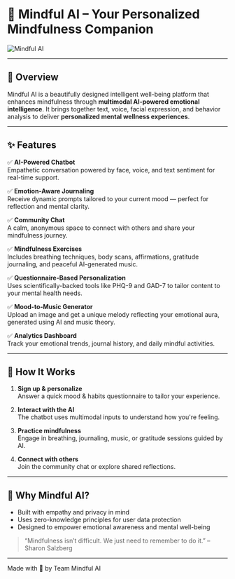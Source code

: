 # 🌿 Mindful AI – Your Personalized Mindfulness Companion

![Mindful AI](https://github.com/user-attachments/assets/d8772dd5-2337-4fb0-8dbb-9cd86615e562)

---

## 🌟 Overview
Mindful AI is a beautifully designed intelligent well-being platform that enhances mindfulness through **multimodal AI-powered emotional intelligence**. It brings together text, voice, facial expression, and behavior analysis to deliver **personalized mental wellness experiences**.

---

## ✨ Features

✅ **AI-Powered Chatbot**  
Empathetic conversation powered by face, voice, and text sentiment for real-time support.

✅ **Emotion-Aware Journaling**  
Receive dynamic prompts tailored to your current mood — perfect for reflection and mental clarity.

✅ **Community Chat**  
A calm, anonymous space to connect with others and share your mindfulness journey.

✅ **Mindfulness Exercises**  
Includes breathing techniques, body scans, affirmations, gratitude journaling, and peaceful AI-generated music.

✅ **Questionnaire-Based Personalization**  
Uses scientifically-backed tools like PHQ-9 and GAD-7 to tailor content to your mental health needs.

✅ **Mood-to-Music Generator**  
Upload an image and get a unique melody reflecting your emotional aura, generated using AI and music theory.

✅ **Analytics Dashboard**  
Track your emotional trends, journal history, and daily mindful activities.

---

## 🚀 How It Works

1. **Sign up & personalize**  
   Answer a quick mood & habits questionnaire to tailor your experience.

2. **Interact with the AI**  
   The chatbot uses multimodal inputs to understand how you're feeling.

3. **Practice mindfulness**  
   Engage in breathing, journaling, music, or gratitude sessions guided by AI.

4. **Connect with others**  
   Join the community chat or explore shared reflections.

---

## 💖 Why Mindful AI?
- Built with empathy and privacy in mind
- Uses zero-knowledge principles for user data protection
- Designed to empower emotional awareness and mental well-being

> “Mindfulness isn’t difficult. We just need to remember to do it.” – Sharon Salzberg

---

Made with 💙 by Team Mindful AI
